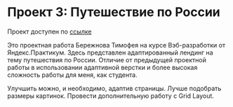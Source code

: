 # Проект 3: Путешествие по России

Проект доступен по [ссылке](https://timofeus91.github.io/russian-travel/ "Я старался!Готов к правкам!")

Это проектная работа Бережнова Тимофея на курсе Вэб-разработки от Яндекс.Практикум. 
Здесь представлен адаптированный лендинг на тему путешествия по России.
Отличие от предыдущей проектной работы в использовании адаптивной верстки и более высокая сложность работы для меня, как студента.

Улучшить можно, и необходимо, адаптив страницы. Лучше подобрать размеры картинок. Провести дополнительную работу с Grid Layout. 


